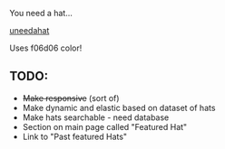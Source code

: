 You need a hat...

[uneedahat](https://uneedahat.com)


Uses f06d06 color!

## TODO:

- ~~Make responsive~~ (sort of)
- Make dynamic and elastic based on dataset of hats
- Make hats searchable - need database
- Section on main page called "Featured Hat"
- Link to "Past featured Hats"

